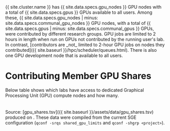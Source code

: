 <div class="alert alert-info" role="alert" markdown="1">
{{ site.cluster.name }} has {{ site.data.specs.gpu_nodes }} GPU nodes with a total of {{ site.data.specs.gpus }} GPUs available to all users. Among these, {{ site.data.specs.gpu_nodes | minus: site.data.specs.communal_gpu_nodes }} GPU nodes, with a total of {{ site.data.specs.gpus | minus: site.data.specs.communal_gpus }} GPUs, were contributed by different research groups. GPU jobs are limited to 2 hours in length when run on GPUs not contributed by the running user's lab.  In contrast, [contributors are _not_ limited to 2-hour GPU jobs on nodes they contributed]({{ site.baseurl }}/hpc/scheduler/queues.html).
There is also one GPU development node that is available to all users.
</div>

# Contributing Member GPU Shares

Below table shows which labs have access to dedicated Graphical Processing Unit (GPU) compute nodes and how many.


<script src="https://d3js.org/d3.v3.min.js"><!-- ~150 kB --></script>
<script src="https://cdn.datatables.net/1.10.16/js/jquery.dataTables.min.js"><!-- ~80 kB --></script>
<script src="https://cdn.datatables.net/1.10.16/js/dataTables.bootstrap.min.js"><!-- 2 kB --></script>

<table id="hosttable">
</table>

<!-- markdownlint-disable-file MD011 -->
<script type="text/javascript" charset="utf-8">
d3.text("{{ site.baseurl }}/assets/data/gpu_shares.tsv", "text/csv", function(host_table) {
  // extract date from header comments
  var timestamp = host_table.match(/^[#] Created on: [^\r\n]*[\r\n]+/mg, '')[0];
  timestamp = timestamp.replace(/^[#] Created on: /g, '');
  timestamp = timestamp.replace(/ [^ ]+/g, ''); // keep only the date
  timestamp = timestamp.trim();
  d3.select("#compute-shares-timestamp").text(timestamp);
  
  // drop header comments
  host_table = host_table.replace(/^[#][^\r\n]*[\r\n]+/mg, '');
  host_table = d3.tsv.parse(host_table);

  var table = d3.select("#hosttable");
  var thead, tbody, tfoot, tr, td, td_status;
  var value, value2;
  var nodes_total = 0;
  
  /* For each row */
  var nentries = 0;
  host_table.forEach(function(row0) {
    var row = [row0["project"], row0["nbr_of_hosts"], row0["hosts"]];

    if (nentries == 0) {
      tr = table.append("thead").append("tr");
      tr.append("th").text("Lab Group");
      tr.append("th").text("Number of GPU Nodes");
      tr.append("th").text("GPU Nodes");
      tbody = table.append("tbody");
    }

    tr = tbody.append("tr");
    for (key in row) td = tr.append("td").text(row[key]);
    nodes_total += parseInt(row[1]);

    nentries += 1;
  });

  tr = table.append("tfoot").append("tr");
  tr.append("td").text("Total");
  tr.append("td").text(nodes_total + " nodes");
  tr.append("td");

  $(document).ready(function() {
    $('#hosttable').DataTable({
      "pageLength": 50,
      "order": [[ 0, "desc" ]]
    });
  });
});
</script>

Source: [gpu_shares.tsv]({{ site.baseurl }}/assets/data/gpu_shares.tsv) produced on <span id="compute-shares-timestamp"></span>.  These data were compiled from the current SGE configuration (`qconf -srqs shared_gpu_limits` and `qconf -shgrp <project>`).

<style>
table {
  margin-top: 2ex;
  margin-bottom: 2ex;
}
tfoot {
  border-top: 2px solid #000;
  font-weight: bold;
}
ttr:last-child { border-top: 2px solid #000; }
</style>
